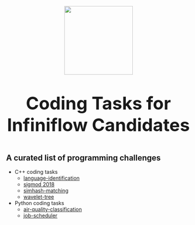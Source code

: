 <div align="center">
  <img width="187" src="https://user-images.githubusercontent.com/93570324/234292265-889228a8-7a68-4e2d-b891-f75262410af1.png"/>
</div>
<p align="center" style="font-size: 48px;">
    <b>Coding Tasks for Infiniflow Candidates</b>
</p>







## A curated list of programming challenges

- C++ coding tasks 
  - [language-identification](https://github.com/infiniflow/coding-tasks/tree/main/language-identification)
  - [sigmod 2018](https://github.com/infiniflow/coding-tasks/tree/main/sigmod-2018)
  - [simhash-matching](https://github.com/infiniflow/coding-tasks/tree/main/simhash-matching)
  - [wavelet-tree](https://github.com/infiniflow/coding-tasks/tree/main/wavelet-tree)
- Python coding tasks
  - [air-quality-classification](https://github.com/infiniflow/coding-tasks/tree/main/air-quality-classification)
  - [job-scheduler](https://github.com/infiniflow/coding-tasks/tree/main/job-scheduler)
